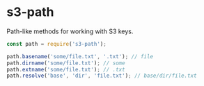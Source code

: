 # s3-path

Path-like methods for working with S3 keys.

```javascript
const path = require('s3-path');

path.basename('some/file.txt', '.txt'); // file
path.dirname('some/file.txt'); // some
path.extname('some/file.txt'); // .txt
path.resolve('base', 'dir', 'file.txt'); // base/dir/file.txt
```
